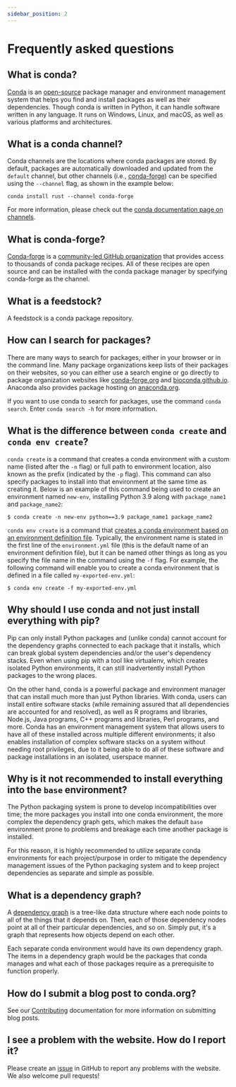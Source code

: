 ```yaml
---
sidebar_position: 2
---
```


# Frequently asked questions

## What is conda?

[Conda](https://docs.conda.io/) is an [open-source](https://github.com/conda/conda#readme) package manager and environment management system that helps you find and install packages as well as their dependencies. Though conda is written in Python, it can handle software written in any language. It runs on Windows, Linux, and macOS, as well as various platforms and architectures.

## What is a conda channel?

Conda channels are the locations where conda packages are stored. By default, packages are automatically downloaded and updated from the `default` channel, but other channels (i.e., [conda-forge](https://conda-forge.org/)) can be specified using the `--channel` flag, as shown in the example below:

```
conda install rust --channel conda-forge
```

For more information, please check out the [conda documentation page on channels](https://docs.conda.io/projects/conda/en/latest/user-guide/concepts/channels.html).

## What is conda-forge?

[Conda-forge](https://conda-forge.org/) is a [community-led GitHub organization](https://github.com/conda-forge) that provides access to thousands of conda package recipes. All of these recipes are open source and can be installed with the conda package manager by specifying conda-forge as the channel.

## What is a feedstock?

A feedstock is a conda package repository.

## How can I search for packages?

There are many ways to search for packages, either in your browser or in the command line. Many package organizations keep lists of their packages on their websites, so you can either use a search engine or go directly to package organization websites like [conda-forge.org](https://conda-forge.org/) and [bioconda.github.io](https://bioconda.github.io/). Anaconda also provides package hosting on [anaconda.org](https://anaconda.org/).

If you want to use conda to search for packages, use the command `conda search`. Enter `conda search -h` for more information.

## What is the difference between `conda create` and `conda env create`?

`conda create` is a command that creates a conda environment with a custom name (listed after the `-n` flag) or full path to environment location, also known as the prefix (indicated by the `-p` flag). This command can also specify packages to install into that environment at the same time as creating it. Below is an example of this command being used to create an environment named `new-env`, installing Python 3.9 along with `package_name1` and `package_name2`:

```
$ conda create -n new-env python==3.9 package_name1 package_name2
```

`conda env create` is a command that [creates a conda environment based on an environment definition file](https://conda.io/projects/conda/en/latest/user-guide/tasks/manage-environments.html#creating-an-environment-from-an-environment-yml-file). Typically, the environment name is stated in the first line of the `environment.yml` file (this is the default name of an environment definition file), but it can be named other things as long as you specify the file name in the command using the `-f` flag. For example, the following command will enable you to create a conda environment that is defined in a file called `my-exported-env.yml`:

```
$ conda env create -f my-exported-env.yml
```

## Why should I use conda and not just install everything with pip?

Pip can only install Python packages and (unlike conda) cannot account for the dependency graphs connected to each package that it installs, which can break global system dependencies and/or the user's dependency stacks. Even when using pip with a tool like virtualenv, which creates isolated Python environments, it can still inadvertently install Python packages to the wrong places.

On the other hand, conda is a powerful package and environment manager that can install much more than just Python libraries. With conda, users can install entire software stacks (while remaining assured that all dependencies are accounted for and resolved), as well as R programs and libraries, Node.js, Java programs, C++ programs and libraries, Perl programs, and more. Conda has an environment management system that allows users to have all of these installed across multiple different environments; it also enables installation of complex software stacks on a system without needing root privileges, due to it being able to do all of these software and package installations in an isolated, userspace manner.

## Why is it not recommended to install everything into the `base` environment?

The Python packaging system is prone to develop incompatibilities over time; the more packages you install into one conda environment, the more complex the dependency graph gets, which makes the default `base` environment prone to problems and breakage each time another package is installed.

For this reason, it is highly recommended to utilize separate conda environments for each project/purpose in order to mitigate the dependency management issues of the Python packaging system and to keep project dependencies as separate and simple as possible.

## What is a dependency graph?

A [dependency graph](https://en.wikipedia.org/wiki/Dependency_graph) is a tree-like data structure where each node points to all of the things that it depends on. Then, each of those dependency nodes point at all of their particular dependencies, and so on. Simply put, it's a graph that represents how objects depend on each other.

Each separate conda environment would have its own dependency graph. The items in a dependency graph would be the packages that conda manages and what each of those packages require as a prerequisite to function properly.

## How do I submit a blog post to conda.org?

See our [Contributing](https://github.com/conda-incubator/conda-dot-org/blob/main/CONTRIBUTING.md) documentation for more information on submitting blog posts.

## I see a problem with the website. How do I report it?

Please create an [issue](https://github.com/conda-incubator/conda-dot-org/issues) in GitHub to report any problems with the website. We also welcome pull requests!
